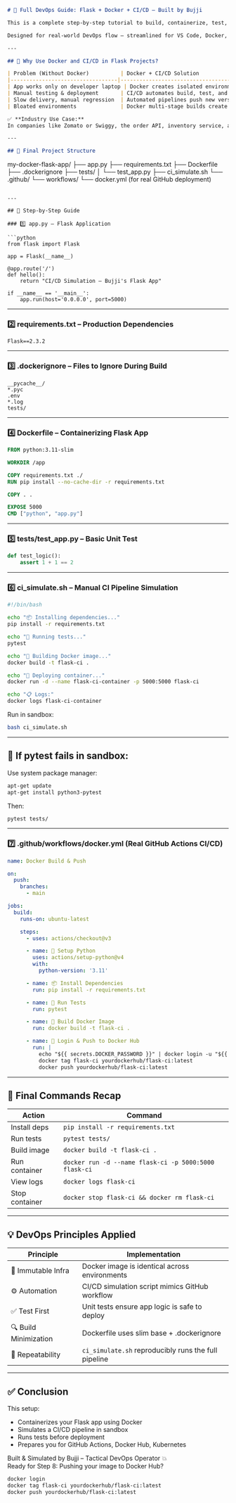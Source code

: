```markdown
# 🐳 Full DevOps Guide: Flask + Docker + CI/CD – Built by Bujji

This is a complete step-by-step tutorial to build, containerize, test, and simulate a CI/CD pipeline for a Flask application using Docker inside a sandbox environment.

Designed for real-world DevOps flow — streamlined for VS Code, Docker, GitHub Actions, and CI/CD simulation.

---

## 🧠 Why Use Docker and CI/CD in Flask Projects?

| Problem (Without Docker)          | Docker + CI/CD Solution                                           |
|----------------------------------|------------------------------------------------------------------|
| App works only on developer laptop | Docker creates isolated environments that work anywhere          |
| Manual testing & deployment       | CI/CD automates build, test, and deployment                      |
| Slow delivery, manual regression  | Automated pipelines push new versions in minutes                 |
| Bloated environments              | Docker multi-stage builds create lean, secure images             |

✅ **Industry Use Case:**  
In companies like Zomato or Swiggy, the order API, inventory service, and payment gateway all run in separate containers. CI/CD ensures fast bug fixes, tested rollouts, and zero downtime.

---

## 📁 Final Project Structure

```
my-docker-flask-app/
├── app.py
├── requirements.txt
├── Dockerfile
├── .dockerignore
├── tests/
│   └── test_app.py
├── ci_simulate.sh
└── .github/
    └── workflows/
        └── docker.yml (for real GitHub deployment)
```

---

## 📝 Step-by-Step Guide

### 1️⃣ app.py – Flask Application

```python
from flask import Flask

app = Flask(__name__)

@app.route('/')
def hello():
    return "CI/CD Simulation – Bujji's Flask App"

if __name__ == '__main__':
    app.run(host='0.0.0.0', port=5000)
```

---

### 2️⃣ requirements.txt – Production Dependencies

```
Flask==2.3.2
```

---

### 3️⃣ .dockerignore – Files to Ignore During Build

```
__pycache__/
*.pyc
.env
*.log
tests/
```

---

### 4️⃣ Dockerfile – Containerizing Flask App

```Dockerfile
FROM python:3.11-slim

WORKDIR /app

COPY requirements.txt ./
RUN pip install --no-cache-dir -r requirements.txt

COPY . .

EXPOSE 5000
CMD ["python", "app.py"]
```

---

### 5️⃣ tests/test_app.py – Basic Unit Test

```python
def test_logic():
    assert 1 + 1 == 2
```

---

### 6️⃣ ci_simulate.sh – Manual CI Pipeline Simulation

```bash
#!/bin/bash

echo "📦 Installing dependencies..."
pip install -r requirements.txt

echo "🧪 Running tests..."
pytest

echo "🐳 Building Docker image..."
docker build -t flask-ci .

echo "🚀 Deploying container..."
docker run -d --name flask-ci-container -p 5000:5000 flask-ci

echo "📋 Logs:"
docker logs flask-ci-container
```

Run in sandbox:
```bash
bash ci_simulate.sh
```

---

## 🔐 If pytest fails in sandbox:

Use system package manager:
```bash
apt-get update
apt-get install python3-pytest
```

Then:
```bash
pytest tests/
```

---

### 7️⃣ .github/workflows/docker.yml (Real GitHub Actions CI/CD)

```yaml
name: Docker Build & Push

on:
  push:
    branches:
      - main

jobs:
  build:
    runs-on: ubuntu-latest

    steps:
      - uses: actions/checkout@v3

      - name: 🐍 Setup Python
        uses: actions/setup-python@v4
        with:
          python-version: '3.11'

      - name: 📦 Install Dependencies
        run: pip install -r requirements.txt

      - name: 🧪 Run Tests
        run: pytest

      - name: 🐳 Build Docker Image
        run: docker build -t flask-ci .

      - name: 🔐 Login & Push to Docker Hub
        run: |
          echo "${{ secrets.DOCKER_PASSWORD }}" | docker login -u "${{ secrets.DOCKER_USERNAME }}" --password-stdin
          docker tag flask-ci yourdockerhub/flask-ci:latest
          docker push yourdockerhub/flask-ci:latest
```

---

## 🚀 Final Commands Recap

| Action                     | Command                                        |
|---------------------------|------------------------------------------------|
| Install deps              | `pip install -r requirements.txt`             |
| Run tests                 | `pytest tests/`                                |
| Build image               | `docker build -t flask-ci .`                  |
| Run container             | `docker run -d --name flask-ci -p 5000:5000 flask-ci` |
| View logs                 | `docker logs flask-ci`                         |
| Stop container            | `docker stop flask-ci && docker rm flask-ci`  |

---

## 💡 DevOps Principles Applied

| Principle          | Implementation                                       |
|--------------------|------------------------------------------------------|
| 📁 Immutable Infra  | Docker image is identical across environments        |
| ⚙️ Automation        | CI/CD simulation script mimics GitHub workflow       |
| ✅ Test First       | Unit tests ensure app logic is safe to deploy        |
| 🔍 Build Minimization | Dockerfile uses slim base + .dockerignore         |
| 🔄 Repeatability    | `ci_simulate.sh` reproducibly runs the full pipeline |

---

## ✅ Conclusion

This setup:
- Containerizes your Flask app using Docker
- Simulates a CI/CD pipeline in sandbox
- Runs tests before deployment
- Prepares you for GitHub Actions, Docker Hub, Kubernetes

Built & Simulated by Bujji – Tactical DevOps Operator 💥  
Ready for Step 8: Pushing your image to Docker Hub?

```bash
docker login
docker tag flask-ci yourdockerhub/flask-ci:latest
docker push yourdockerhub/flask-ci:latest


